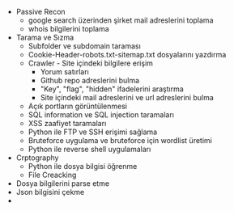 - Passive Recon
    - google search üzerinden şirket mail adreslerini toplama
    - whois bilgilerini toplama
- Tarama ve Sızma
    - Subfolder ve subdomain taraması
    - Cookie-Header-robots.txt-sitemap.txt dosyalarını yazdırma
    - Crawler - Site içindeki bilgilere erişim
        - Yorum satırları
        - Github repo adreslerini bulma
        - "Key", "flag", "hidden" ifadelerini araştırma
        - Site içindeki mail adreslerini ve url adreslerini bulma
    - Açık portların görüntülenmesi
    - SQL information ve SQL injection taramaları
    - XSS zaafiyet taramaları
    - Python ile FTP ve SSH erişimi sağlama
    - Bruteforce uygulama ve bruteforce için wordlist üretimi
    - Python ile reverse shell uygulamaları
- Crptography
    - Python ile dosya bilgisi öğrenme
    - File Creacking
- Dosya bilgilerini parse etme
- Json bilgisini çekme 
- 

